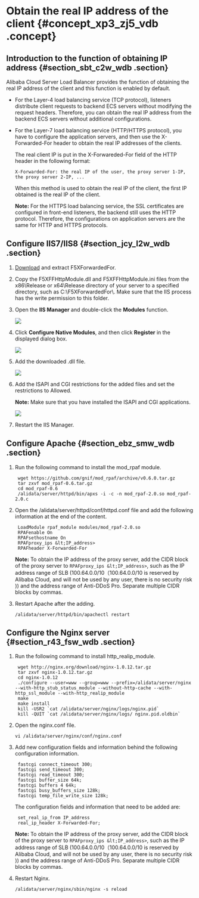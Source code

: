 # Obtain the real IP address of the client {#concept_xp3_zj5_vdb .concept}

## Introduction to the function of obtaining IP address {#section_sbt_c2w_wdb .section}

Alibaba Cloud Server Load Balancer provides the function of obtaining the real IP address of the client and this function is enabled by default.

-   For the Layer-4 load balancing service \(TCP protocol\), listeners distribute client requests to backend ECS servers without modifying the request headers. Therefore, you can obtain the real IP address from the backend ECS servers without additional configurations.
-   For the Layer-7 load balancing service \(HTTP/HTTPS protocol\), you have to configure the application servers, and then use the X-Forwarded-For header to obtain the real IP addresses of the clients.

    The real client IP is put in the X-Forwareded-For field of the HTTP header in the following format:

    ```
    X-Forwarded-For: the real IP of the user, the proxy server 1-IP, the proxy server 2-IP, ...
    ```

    When this method is used to obtain the real IP of the client, the first IP obtained is the real IP of the client.

    **Note:** For the HTTPS load balancing service, the SSL certificates are configured in front-end listeners, the backend still uses the HTTP protocol. Therefore, the configurations on application servers are the same for HTTP and HTTPS protocols.


## Configure IIS7/IIS8 {#section_jcy_l2w_wdb .section}

1.  [Download](https://img.alicdn.com/tfscom/TB1R64PLVXXXXaaXVXXXXXXXXXX.rar?spm=a2c4g.11186623.2.5.z475ev&file=TB1R64PLVXXXXaaXVXXXXXXXXXX.rar) and extract F5XForwardedFor.
2.  Copy the F5XFFHttpModule.dll and F5XFFHttpModule.ini files from the x86\\Release or x64\\Release directory of your server to a specified directory, such as C:\\F5XForwardedFor\\. Make sure that the IIS process has the write permission to this folder.
3.  Open the **IIS Manager** and double-click the **Modules** function.

    ![](http://static-aliyun-doc.oss-cn-hangzhou.aliyuncs.com/assets/img/4171/15415040903132_en-US.png)

4.  Click **Configure Native Modules**, and then click **Register** in the displayed dialog box.

    ![](http://static-aliyun-doc.oss-cn-hangzhou.aliyuncs.com/assets/img/4171/15415040903133_en-US.png)

5.  Add the downloaded .dll file.

    ![](http://static-aliyun-doc.oss-cn-hangzhou.aliyuncs.com/assets/img/4171/15415040903135_en-US.png)

6.  Add the ISAPI and CGI restrictions for the added files and set the restrictions to Allowed.

    **Note:** Make sure that you have installed the ISAPI and CGI applications.

    ![](http://static-aliyun-doc.oss-cn-hangzhou.aliyuncs.com/assets/img/4171/15415040903136_en-US.png)

7.  Restart the IIS Manager.

## Configure Apache {#section_ebz_smw_wdb .section}

1.  Run the following command to install the mod\_rpaf module.

    ```
     wget https://github.com/gnif/mod_rpaf/archive/v0.6.0.tar.gz
     tar zxvf mod_rpaf-0.6.tar.gz
     cd mod_rpaf-0.6
     /alidata/server/httpd/bin/apxs -i -c -n mod_rpaf-2.0.so mod_rpaf-2.0.c
    ```

2.  Open the /alidata/server/httpd/conf/httpd.conf file and add the following information at the end of the content.

    ```
     LoadModule rpaf_module modules/mod_rpaf-2.0.so
     RPAFenable On
     RPAFsethostname On
     RPAFproxy_ips &lt;IP_address>
     RPAFheader X-Forwarded-For
    ```

    **Note:** To obtain the IP address of the proxy server, add the CIDR block of the proxy server to `RPAFproxy_ips &lt;IP_address>`, such as the IP address range of SLB \(100.64.0.0/10（100.64.0.0/10 is reserved by Alibaba Cloud, and will not be used by any user, there is no security risk \)\) and the address range of Anti-DDoS Pro. Separate multiple CIDR blocks by commas.

3.  Restart Apache after the adding.

    ```
    /alidata/server/httpd/bin/apachectl restart
    ```


## Configure the Nginx server {#section_r43_fsw_wdb .section}

1.  Run the following command to install http\_realip\_module.

    ```
     wget http://nginx.org/download/nginx-1.0.12.tar.gz
     tar zxvf nginx-1.0.12.tar.gz
     cd nginx-1.0.12
     ./configure --user=www --group=www --prefix=/alidata/server/nginx --with-http_stub_status_module --without-http-cache --with-http_ssl_module --with-http_realip_module
     make
     make install
     kill -USR2 `cat /alidata/server/nginx/logs/nginx.pid`
     kill -QUIT `cat /alidata/server/nginx/logs/ nginx.pid.oldbin`
    ```

2.  Open the nginx.conf file.

    ```
    vi /alidata/server/nginx/conf/nginx.conf
    ```

3.  Add new configuration fields and information behind the following configuration information.

    ```
     fastcgi connect_timeout 300;
     fastcgi send_timeout 300;
     fastcgi read_timeout 300;
     fastcgi buffer_size 64k;
     fastcgi buffers 4 64k;
     fastcgi busy_buffers_size 128k;
     fastcgi temp_file_write_size 128k;
    ```

    The configuration fields and information that need to be added are:

    ```
     set_real_ip_from IP_address
     real_ip_header X-Forwarded-For;
    ```

    **Note:** To obtain the IP address of the proxy server, add the CIDR block of the proxy server to `RPAFproxy_ips &lt;IP_address>`, such as the IP address range of SLB \(100.64.0.0/10（100.64.0.0/10 is reserved by Alibaba Cloud, and will not be used by any user, there is no security risk \)\) and the address range of Anti-DDoS Pro. Separate multiple CIDR blocks by commas.

4.  Restart Nginx.

    ```
    /alidata/server/nginx/sbin/nginx -s reload
    ```


